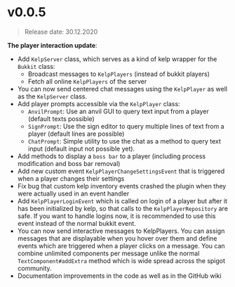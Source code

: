 # v0.0.5
> Release date: 30.12.2020

**The player interaction update**:
* Add `KelpServer` class, which serves as a kind of kelp wrapper for the `Bukkit` class:
  * Broadcast messages to `KelpPlayers` (instead of bukkit players)
  * Fetch all online `KelpPlayers` of the server
* You can now send centered chat messages using the `KelpPlayer` as well as the `KelpServer` class.
* Add player prompts accessible via the `KelpPlayer` class:
  * `AnvilPrompt`: Use an anvil GUI to query text input from a player (default texts possible)
  * `SignPrompt`: Use the sign editor to query multiple lines of text from a player (default lines are possible)
  * `ChatPrompt`: Simple utility to use the chat as a method to query text input (default input not possible yet).
* Add methods to display a `boss bar` to a player (including process modification and boss bar removal)
* Add new custom event `KelpPlayerChangeSettingsEvent` that is triggered when a player changes their settings
* Fix bug that custom kelp inventory events crashed the plugin when they were actually used in an event handler
* Add `KelpPlayerLoginEvent` which is called on login of a player but after it has been initialized by kelp, so that calls to the `KelpPlayerRepository` are safe. If you want to handle logins now, it is recommended to use this event instead of the normal bukkit event.
* You can now send interactive messages to KelpPlayers. You can assign messages that are displayable when you hover over them and define events which are triggered when a player clicks on a message. You can combine unlimited components per message unlike the normal `TextComponent#addExtra` method which is wide spread across the spigot community.
* Documentation improvements in the code as well as in the GitHub wiki